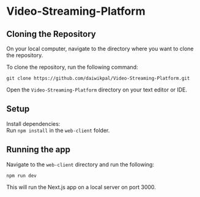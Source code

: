 # Video-Streaming-Platform

## Cloning the Repository
On your local computer, navigate to the directory where you want to clone the repository.

To clone the repository, run the following command:

```
git clone https://github.com/daiwikpal/Video-Streaming-Platform.git
```
Open the `Video-Streaming-Platform` directory on your text editor or IDE. 

## Setup
Install dependencies:  
Run `npm install` in the `web-client` folder.

## Running the app
Navigate to the `web-client` directory and run the following:

```
npm run dev 
```

This will run the Next.js app on a local server on port 3000. 

